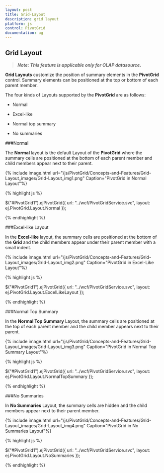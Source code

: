 ```yaml
---
layout: post
title: Grid-Layout
description: grid layout
platform: js
control: PivotGrid
documentation: ug
---
```


## Grid Layout

>_**Note: This feature is applicable only for OLAP datasource.**_

**Grid Layouts** customize the position of summary elements in the **PivotGrid** control. Summary elements can be positioned at the top or bottom of each parent member.

The four kinds of Layouts supported by the **PivotGrid** are as follows:

 * Normal

 * Excel-like

 * Normal top summary

 * No summaries

###Normal

The **Normal** layout is the default Layout of the **PivotGrid** where the summary cells are positioned at the bottom of each parent member and child members appear next to their parent.

{% include image.html url="/js/PivotGrid/Concepts-and-Features/Grid-Layout_images/Grid-Layout_img1.png" Caption="PivotGrid in Normal Layout"%}

{% highlight js %}

$("#PivotGrid1").ejPivotGrid({ url: "../wcf/PivotGridService.svc",
layout: ej.PivotGrid.Layout.Normal });

{% endhighlight %}


###Excel-like Layout

In the **Excel-like** layout, the summary cells are positioned at the bottom of the **Grid** and the child members appear under their parent member with a small indent.

{% include image.html url="/js/PivotGrid/Concepts-and-Features/Grid-Layout_images/Grid-Layout_img2.png" Caption="PivotGrid in Excel-Like Layout"%}

{% highlight js %}

$("#PivotGrid1").ejPivotGrid({ url: "../wcf/PivotGridService.svc",
layout: ej.PivotGrid.Layout.ExcelLikeLayout });


{% endhighlight %}

###Normal Top Summary

In the **Normal Top Summary** Layout, the summary cells are positioned at the top of each parent member and the child member appears next to their parent.

{% include image.html url="/js/PivotGrid/Concepts-and-Features/Grid-Layout_images/Grid-Layout_img3.png" Caption="PivotGrid in Normal Top Summary Layout"%}

{% highlight js %}

$("#PivotGrid1").ejPivotGrid({ url: "../wcf/PivotGridService.svc", 
layout: ej.PivotGrid.Layout.NormalTopSummary });


{% endhighlight %}

###No Summaries

In **No Summaries** Layout, the summary cells are hidden and the child members appear next to their parent member.

{% include image.html url="/js/PivotGrid/Concepts-and-Features/Grid-Layout_images/Grid-Layout_img4.png" Caption="PivotGrid in No Summaries Layout"%}

{% highlight js %}

$("#PivotGrid1").ejPivotGrid({ url: "../wcf/PivotGridService.svc", 
layout: ej.PivotGrid.Layout.NoSummaries });

{% endhighlight %}

